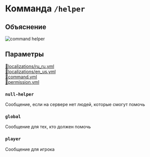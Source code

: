 <!-- #region title -->
# Комманда `/helper`
<!-- #endregion title -->

<!-- #region explanation -->
## Объяснение
![command helper](/commandhelper.png)
<!-- #endregion explanation -->

<!-- #region parameters -->
## Параметры
[:file_folder:localizations/ru_ru.yml](/docs/localizations/ru_ru/command/helper)\
[:file_folder:localizations/en_us.yml](/docs/localizations/en_us/command/helper)\
[:file_folder:command.yml](/docs/command/helper/)\
[:file_folder:permission.yml](/docs/permission/command/helper/)
<!-- #endregion parameters -->

<!-- #region localization -->
### `null-helper`

Сообщение, если на сервере нет людей, которые смогут помочь

### `global`

Сообщение для тех, кто должен помочь

### `player`

Сообщение для игрока
<!-- #endregion localization -->